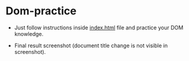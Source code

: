 # Dom-practice

- Just follow instructions inside [index.html](index.html) file and practice your DOM knowledge.

- Final result screenshot (document title change is not visible in screenshot).
